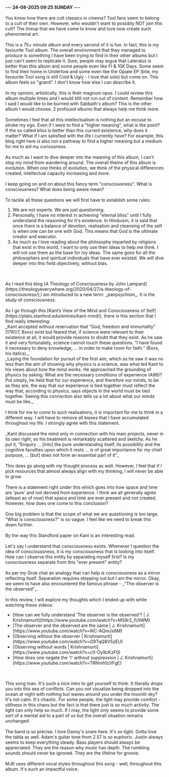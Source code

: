 <b>--- 24-08-2025 09:25 SUNDAY ---</b>
<br/><br/>
You know how there are cult classics in cinema? Tool fans seem to belong to a cult of their own. However, who wouldn't want to possibly NOT join this cult? The lineup that we have come to know and love now create such phenomenal art.
<br/><br/>
This is a 75+ minute album and every second of it is fun. In fact, this is my favourite Tool album. The overall environment that they managed to produce is something I have been trying to find in their other albums but I just can't seem to replicate it. Sure, people may argue that Lateralus is better than this album and some people even like FI & 10K Days. Some seem to find their home in Undertow and some even like the Opiate EP (btw, my favourite Tool song is still Cold & Ugly - I love that solo) but come on. This album feels so "grand". I don't know how else I can describe it.
<br/><br/>
In my opinion, artistically, this is their magnum opus. I could review this album multiple times and I would still not run out of content. Remember how I said I would like to be burried with Sabbath's album? This is the other album I would choose. 2 profound albums that always help me think more.
<br/><br/>
Sometimes I feel that all this intellectualism is nothing but an excuse to stroke my ego. Even if I were to find a "higher meaning", what is the point? If the so called bliss is better than this current existence, why does it matter? What if I am satisfied with the life I currently have? For example, this blog right here is also not a pathway to find a higher meaning but a medium for me to aid my curiousness.
<br/><br/>
As much as I want to dive deeper into the meaning of this album, I can't stop my mind from wandering around. The overall theme of this album is evolution. When one thinks of evolution, we think of the physical differences created, intellectual capacity increasing and more.
<br/><br/>
I keep going on and on about this fancy term "consciousness". What is consciousness? What does being aware mean?
<br/><br/>
To tackle all these questions we will first have to establish some rules:
<ol>
<li>We are not experts. We are just questioning.</li>
<li>Personally, I have no interest in achieving "eternal bliss" until I fully understand the reasoning for it's existence. In Hinduism, it is said that once there is a balance of devotion, realisation and cleansing of the self is when one can be one with God. This means that God is the ultimate creator and executor.</li>
<li>As much as I love reading about the philosophy imparted by religions that exist in this world, I want to only use their ideas to help me think. I will not use them as the base for my ideas. The same goes for all the philosophers and spiritual individuals that have ever existed. We will dive deeper into this field objectively, without bias.</li>
</ol>
<br/><br/>
As I read this blog [A Theology of Consciousness by John Lampard](https://theologyeverywhere.org/2020/04/27/a-theology-of-consciousness/),I am introduced to a new term: _panpsychism_. It is the study of consciousness.
<br/><br/>
As I go through this [Kant’s View of the Mind and Consciousness of Self](https://plato.stanford.edu/entries/kant-mind/), there is this section that I find really interesting:
<br/>
_Kant accepted without reservation that “God, freedom and immortality” (1781/7, Bxxx) exist but feared that, if science were relevant to their existence at all, it would provide reasons to doubt that they exist. As he saw it and very fortunately, science cannot touch these questions. “I have found it necessary to deny knowledge, … in order to make room for faith.” (Bxxx, his italics)._
<br/>
_Laying the foundation for pursuit of the first aim, which as he saw it was no less than the aim of showing why physics is a science, was what led Kant to his views about how the mind works. He approached the grounding of physics by asking: What are the necessary conditions of experience (A96)? Put simply, he held that for our experience, and therefore our minds, to be as they are, the way that our experience is tied together must reflect the way that, according to physics, says objects in the world must be tied together. Seeing this connection also tells us a lot about what our minds must be like._
<br/><br/>
I think for me to come to such realisations, it is important for me to think in a different way. I will have to remove all biases that I have accumulated throughout my life. I strongly agree with this statement.
<br/><br/>
_Kant discussed the mind only in connection with his main projects, never in its own right, so his treatment is remarkably scattered and sketchy. As he put it, “Enquiry … [into] the pure understanding itself, its possibility and the cognitive faculties upon which it rests … is of great importance for my chief purpose, … [but] does not form an essential part of it”_
<br/><br/>
This does go along with my thought process as well. However, I feel that if I pick resources that almost always align with my thinking, I will never be able to grow.
<br/><br/>
There is a statement right under this which goes into how space and time are 'pure' and not derived from experience. I think we all generally agree (atleast as of now) that space and time are ever present and not created. However, how does one come to this conclusion?
<br/><br/>
One big problem is that the scope of what we are questioning is too large. "What is consciousness?" is so vague. I feel like we need to break this down further.
<br/><br/>
By the way this Standford paper on Kant is an interesting read.
<br/><br/>
Let's say I understand that consciousness exists. Whenever I question the idea of conscioussness, it is my consciousness that is looking into itself. How can I observe this entity by separating myself first? Is my consciousness separate from this "ever present" entity?
<br/><br/>
As per my Grok chat an analogy that can help is consciousness as a mirror reflecting itself. Separation requires stepping out but I am the mirror. Okay, we seem to have also encountered the famous phrase - _"The observer is the observed"_.
<br/><br/>
In this review, I will explore my thoughts which I ended up with while watching these videos: 
<ul>
<li>[How can we fully understand 'The observer is the observed'? | J. Krishnamurti](https://www.youtube.com/watch?v=MS9r2_fUtWM)</li>
<li>[The observer and the observed are the same | J. Krishnamurti](https://www.youtube.com/watch?v=IKC-AQmJx6M)</li>
<li>[Observing without the observer | Krishnamurti](https://www.youtube.com/watch?v=G9TqQ8V5zEU)</li>
<li>[Observing without words | Krishnamurti](https://www.youtube.com/watch?v=c0-Dy9cKzF0)</li>
<li>[How does one negate the 'I' without suppression | J. Krishnamurti](https://www.youtube.com/watch?v=TRNmh1zVFgE)</li>
</ul>
<br/><br/>
This song man. It's such a nice intro to get yourself to think. It literally drops you into this sea of conflicts. Can you not visualize being dropped into the ocean at night with nothing but waves around you under the moonlit sky? It's not calm. It's chaotic. For some people, the light may provide comfort - stillness in this chaos but the fact is that there just is so much activity. The light can only help so much. If I may, the light only seems to provide some sort of a mental aid to a part of us but the overall situation remains unchanged.
<br/><br/>
The band is so precise. I love Danny's snare here. It's so tight. Gotta love the tabla as well. Adam's guitar tone from 2.57 is so euphoric. Justin always seems to keep everything steady. Bass players should always be appreciated. They are the reason why music has depth. The rumbling sounds should never be ignored. They are the lifeline for groove.
<br/><br/>
MJK uses different vocal styles throughout this song - well, throughout this album. It's such an impactful voice.